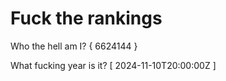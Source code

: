 # Fuck the rankings

Who the hell am I?
{ 6624144 }

What fucking year is it?
[ 2024-11-10T20:00:00Z ]
